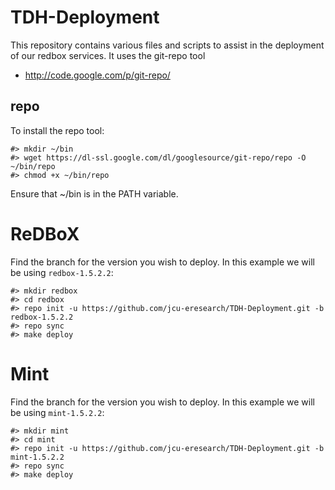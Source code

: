 TDH-Deployment
====

This repository contains various files and scripts to assist in the deployment
of our redbox services. It uses the git-repo tool 
* http://code.google.com/p/git-repo/

repo
----
To install the repo tool:

	#> mkdir ~/bin
	#> wget https://dl-ssl.google.com/dl/googlesource/git-repo/repo -O ~/bin/repo
	#> chmod +x ~/bin/repo

Ensure that ~/bin is in the PATH variable.

ReDBoX
====
Find the branch for the version you wish to deploy. In this example we will be 
using `redbox-1.5.2.2`:

	#> mkdir redbox
	#> cd redbox
	#> repo init -u https://github.com/jcu-eresearch/TDH-Deployment.git -b redbox-1.5.2.2
	#> repo sync
	#> make deploy

Mint
====
Find the branch for the version you wish to deploy. In this example we will be 
using `mint-1.5.2.2`:

	#> mkdir mint
	#> cd mint
	#> repo init -u https://github.com/jcu-eresearch/TDH-Deployment.git -b mint-1.5.2.2
	#> repo sync
	#> make deploy



